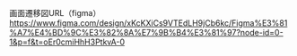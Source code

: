 画面遷移図URL（figma）
https://www.figma.com/design/xKcKXiCs9VTEdLH9jCb6kc/Figma%E3%81%A7%E4%BD%9C%E3%82%8A%E7%9B%B4%E3%81%97?node-id=0-1&p=f&t=oEr0cmiHhH3PtkvA-0

